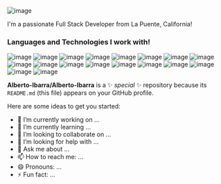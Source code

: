 ![image](https://user-images.githubusercontent.com/93948054/174906211-57f36a8d-c5bc-46d8-88f0-7503da9d7e5a.png)

I'm a passionate Full Stack Developer from La Puente, California!

### Languages and Technologies I work with!
![image](https://camo.githubusercontent.com/939ccbc4390d4b233428c14aeee9278cf90c10e970e0234a42899451538873b1/68747470733a2f2f696d672e736869656c64732e696f2f62616467652f2d48544d4c352d4533344632363f7374796c653d666f722d7468652d6261646765266c6f676f3d68746d6c35266c6f676f436f6c6f723d7768697465)
![image](https://camo.githubusercontent.com/fd2f3c0d94c2e2c2f7a3343d99e99a291ec59b3a468e8bddcb5d290c254cdc69/68747470733a2f2f696d672e736869656c64732e696f2f62616467652f2d435353332d3135373242363f7374796c653d666f722d7468652d6261646765266c6f676f3d63737333)
![image](https://camo.githubusercontent.com/bb947ded9e6ec266e306a13d54a6ceab101a7ad60b555fc7a5cb98f449b86d31/68747470733a2f2f696d672e736869656c64732e696f2f62616467652f2d4a6176615363726970742d626c61636b3f7374796c653d666f722d7468652d6261646765266c6f676f3d6a617661736372697074)
![image](https://camo.githubusercontent.com/a161389a840f371c18911f37502fd42618e4a3145b5d7772b6fb38677dd2b449/68747470733a2f2f696d672e736869656c64732e696f2f62616467652f2d52656163742d3231323132313f7374796c653d666f722d7468652d6261646765266c6f676f3d7265616374)
![image](https://camo.githubusercontent.com/ea2fa910196904415072c1fd1bf8a0c81826cbfbc5ef39a26869d7b589f97ab4/68747470733a2f2f696d672e736869656c64732e696f2f62616467652f2d506f73746d616e2d4646463f7374796c653d666f722d7468652d6261646765266c6f676f3d706f73746d616e)
![image](https://camo.githubusercontent.com/e5408788ca88900bcb2c5ad652daf02c664d5b58cae408aa633297131b263eb2/68747470733a2f2f696d672e736869656c64732e696f2f62616467652f2d457870726573732d3232414535413f7374796c653d666f722d7468652d6261646765266c6f676f3d65787072657373)
![image](https://camo.githubusercontent.com/0f76ff6f45eea4909ad2b752c6a3ac76d58d770fc6aec718f5622cfd166ed191/68747470733a2f2f696d672e736869656c64732e696f2f62616467652f2d4e6f64656a732d77686974653f7374796c653d666f722d7468652d6261646765266c6f676f3d4e6f64652e6a73)
![image](https://camo.githubusercontent.com/4ec8599a6c44b0dbb80f8d6e2dd532e9fb45c85d67d2b78ea63566d241e89cba/68747470733a2f2f696d672e736869656c64732e696f2f62616467652f2d426f6f7473747261702d3536334437433f7374796c653d666f722d7468652d6261646765266c6f676f3d626f6f747374726170)
![image](https://camo.githubusercontent.com/18d3ceee93b5ee64522efda2e9a217f91bd8e10d98b32cdcedf3d563660293e1/68747470733a2f2f696d672e736869656c64732e696f2f62616467652f2d5653436f64652d3238324133363f7374796c653d666f722d7468652d6261646765266c6f676f3d76697375616c73747564696f636f6465)
![image](https://camo.githubusercontent.com/3809f7d0eb300e9cb05722c07cd06cedd1749887d88513bd4bdf02713d24fa6a/68747470733a2f2f696d672e736869656c64732e696f2f62616467652f2d4769744875622d3044313131373f7374796c653d666f722d7468652d6261646765266c6f676f3d676974687562)
![image](https://camo.githubusercontent.com/d5e222f37b91cf39143d6ed867b049fed4f621256765b33620103bf99a05d1f5/68747470733a2f2f696d672e736869656c64732e696f2f62616467652f2d4769742d626c61636b3f7374796c653d666f722d7468652d6261646765266c6f676f3d676974)
![image](https://camo.githubusercontent.com/77cfb72772a0e34dbcfb3cefd2fd16bb122d0e2792683f900c0a7c1afebc8e0d/68747470733a2f2f696d672e736869656c64732e696f2f62616467652f2d5472656c6c6f2d3039354544393f7374796c653d666f722d7468652d6261646765266c6f676f3d7472656c6c6f)
![image](https://camo.githubusercontent.com/d53871c4ef83ca75340816429ce49aae1c1dbbad2365364e690ccbb6f25e48de/68747470733a2f2f696d672e736869656c64732e696f2f62616467652f2d4d6f6e676f44422d4646463f7374796c653d666f722d7468652d6261646765266c6f676f3d6d6f6e676f6462)
![image](https://camo.githubusercontent.com/83f5d562219a7c74cc81f387720bb9ea2776f99e33d417c3736613b23fd8395d/68747470733a2f2f696d672e736869656c64732e696f2f62616467652f2d507974686f6e2d79656c6c6f773f7374796c653d666f722d7468652d6261646765266c6f676f3d707974686f6e)
![image](https://camo.githubusercontent.com/32da59e37f6b4b17041b9391373593c25191e76d5d056d913155e630289b0ad0/68747470733a2f2f696d672e736869656c64732e696f2f62616467652f2d466c61736b2d677261793f7374796c653d666f722d7468652d6261646765266c6f676f3d666c61736b)
![image](https://camo.githubusercontent.com/740113076ccc67ba285c558d2a537ee73d30abeec6ddd9a1c0fecdba40147b14/68747470733a2f2f696d672e736869656c64732e696f2f62616467652f2d4d7953514c2d4444384130303f7374796c653d666f722d7468652d6261646765266c6f676f3d6d7973716c)
![image](https://camo.githubusercontent.com/68267b657d98f79e1ab75d4f8e072f3ceff262bcdc30a089abc937a66162280e/68747470733a2f2f696d672e736869656c64732e696f2f62616467652f2d4a6176612d4533344138363f7374796c653d666f722d7468652d6261646765266c6f676f3d6a617661)
![image](https://camo.githubusercontent.com/a0e7689f8590b2d810f63004b5277e22bbd22bb4c9102575f90f816589531ba0/68747470733a2f2f696d672e736869656c64732e696f2f62616467652f2d537072696e672d3136364533413f7374796c653d666f722d7468652d6261646765266c6f676f3d737072696e67)




**Alberto-Ibarra/Alberto-Ibarra** is a ✨ _special_ ✨ repository because its `README.md` (this file) appears on your GitHub profile.

Here are some ideas to get you started:

- 🔭 I’m currently working on ...
- 🌱 I’m currently learning ...
- 👯 I’m looking to collaborate on ...
- 🤔 I’m looking for help with ...
- 💬 Ask me about ...
- 📫 How to reach me: ...
- 😄 Pronouns: ...
- ⚡ Fun fact: ...

